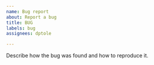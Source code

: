 ```yaml
---
name: Bug report
about: Report a bug
title: BUG
labels: bug
assignees: dptole

---
```


Describe how the bug was found and how to reproduce it.

